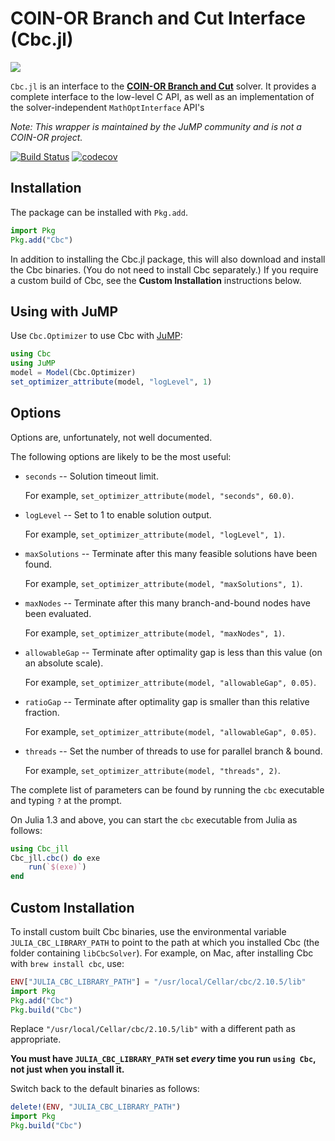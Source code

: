 # COIN-OR Branch and Cut Interface (Cbc.jl)

[![](https://www.coin-or.org/wordpress/wp-content/uploads/2014/08/COINOR.png)](https://www.coin-or.org)

`Cbc.jl` is an interface to the **[COIN-OR Branch and Cut](https://projects.coin-or.org/Cbc)**
solver. It provides a complete interface to the low-level C API, as well as an
implementation of the solver-independent `MathOptInterface`
API's

*Note: This wrapper is maintained by the JuMP community and is not a COIN-OR
project.*

[![Build Status](https://github.com/jump-dev/Cbc.jl/workflows/CI/badge.svg?branch=master)](https://github.com/jump-dev/Cbc.jl/actions?query=workflow%3ACI)
[![codecov](https://codecov.io/gh/jump-dev/Cbc.jl/branch/master/graph/badge.svg)](https://codecov.io/gh/jump-dev/Cbc.jl)

## Installation

The package can be installed with `Pkg.add`.

```julia
import Pkg
Pkg.add("Cbc")
```

In addition to installing the Cbc.jl package, this will also download and
install the Cbc binaries. (You do not need to install Cbc separately.) If you
require a custom build of Cbc, see the **Custom Installation** instructions
below.

## Using with JuMP

Use `Cbc.Optimizer` to use Cbc with [JuMP](https://github.com/jump-dev/JuMP.jl):
```julia
using Cbc
using JuMP
model = Model(Cbc.Optimizer)
set_optimizer_attribute(model, "logLevel", 1)
```

## Options

Options are, unfortunately, not well documented.

The following options are likely to be the most useful:

* `seconds` -- Solution timeout limit.

    For example, `set_optimizer_attribute(model, "seconds", 60.0)`.

* `logLevel` -- Set to 1 to enable solution output.

    For example, `set_optimizer_attribute(model, "logLevel", 1)`.

* `maxSolutions` -- Terminate after this many feasible solutions have been found.

    For example, `set_optimizer_attribute(model, "maxSolutions", 1)`.

* `maxNodes` -- Terminate after this many branch-and-bound nodes have been evaluated.

    For example, `set_optimizer_attribute(model, "maxNodes", 1)`.

* `allowableGap` -- Terminate after optimality gap is less than this value (on an absolute scale).

    For example, `set_optimizer_attribute(model, "allowableGap", 0.05)`.

* `ratioGap` -- Terminate after optimality gap is smaller than this relative fraction.

    For example, `set_optimizer_attribute(model, "allowableGap", 0.05)`.

* `threads` -- Set the number of threads to use for parallel branch & bound.

    For example, `set_optimizer_attribute(model, "threads", 2)`.

The complete list of parameters can be found by running the `cbc` executable and
typing `?` at the prompt.

On Julia 1.3 and above, you can start the `cbc` executable from Julia as follows:
```julia
using Cbc_jll
Cbc_jll.cbc() do exe
    run(`$(exe)`)
end
```

## Custom Installation

To install custom built Cbc binaries, use the environmental variable
`JULIA_CBC_LIBRARY_PATH` to point to the path at which you installed Cbc (the
folder containing `libCbcSolver`). For example, on Mac, after installing Cbc
with `brew install cbc`, use:
```julia
ENV["JULIA_CBC_LIBRARY_PATH"] = "/usr/local/Cellar/cbc/2.10.5/lib"
import Pkg
Pkg.add("Cbc")
Pkg.build("Cbc")
```
Replace `"/usr/local/Cellar/cbc/2.10.5/lib"` with a different path as
appropriate.

**You must have `JULIA_CBC_LIBRARY_PATH` set _every_ time you run `using Cbc`,
not just when you install it.**

Switch back to the default binaries as follows:
```julia
delete!(ENV, "JULIA_CBC_LIBRARY_PATH")
import Pkg
Pkg.build("Cbc")
```
